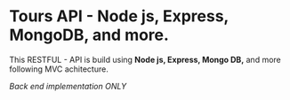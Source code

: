 # Tours API - Node js, Express, MongoDB, and more.

This RESTFUL - API is build using **Node js, Express, Mongo DB,** and more following MVC achitecture.

_Back end implementation ONLY_

